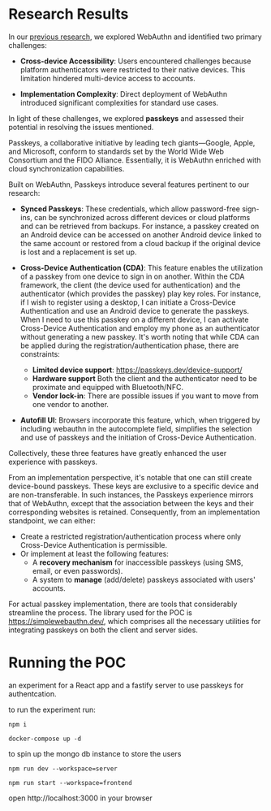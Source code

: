 # Research Results

In our [previous research](https://github.com/nearform/hub-draft-issues/issues/59), we explored WebAuthn and identified two primary challenges:

- **Cross-device Accessibility**: Users encountered challenges because platform authenticators were restricted to their native devices. This limitation hindered multi-device access to accounts.

- **Implementation Complexity**: Direct deployment of WebAuthn introduced significant complexities for standard use cases.

In light of these challenges, we explored **passkeys** and assessed their potential in resolving the issues mentioned.

Passkeys, a collaborative initiative by leading tech giants—Google, Apple, and Microsoft, conform to standards set by the World Wide Web Consortium and the FIDO Alliance. Essentially, it is WebAuthn enriched with cloud synchronization capabilities.

Built on WebAuthn, Passkeys introduce several features pertinent to our research:

- **Synced Passkeys**: These credentials, which allow password-free sign-ins, can be synchronized across different devices or cloud platforms and can be retrieved from backups. For instance, a passkey created on an Android device can be accessed on another Android device linked to the same account or restored from a cloud backup if the original device is lost and a replacement is set up.

- **Cross-Device Authentication (CDA)**: This feature enables the utilization of a passkey from one device to sign in on another. Within the CDA framework, the client (the device used for authentication) and the authenticator (which provides the passkey) play key roles. For instance, if I wish to register using a desktop, I can initiate a Cross-Device Authentication and use an Android device to generate the passkeys. When I need to use this passkey on a different device, I can activate Cross-Device Authentication and employ my phone as an authenticator without generating a new passkey. It's worth noting that while CDA can be applied during the registration/authentication phase, there are constraints:

  - **Limited device support**: https://passkeys.dev/device-support/
  - **Hardware support** Both the client and the authenticator need to be proximate and equipped with Bluetooth/NFC.
  - **Vendor lock-in**: There are possible issues if you want to move from one vendor to another.

- **Autofill UI**: Browsers incorporate this feature, which, when triggered by including webauthn in the autocomplete field, simplifies the selection and use of passkeys and the initiation of Cross-Device Authentication.

Collectively, these three features have greatly enhanced the user experience with passkeys.

From an implementation perspective, it's notable that one can still create device-bound passkeys. These keys are exclusive to a specific device and are non-transferable. In such instances, the Passkeys experience mirrors that of WebAuthn, except that the association between the keys and their corresponding websites is retained. Consequently, from an implementation standpoint, we can either:

- Create a restricted registration/authentication process where only Cross-Device Authentication is permissible.
- Or implement at least the following features:
  - A **recovery mechanism** for inaccessible passkeys (using SMS, email, or even passwords).
  - A system to **manage** (add/delete) passkeys associated with users' accounts.

For actual passkey implementation, there are tools that considerably streamline the process. The library used for the POC is https://simplewebauthn.dev/, which comprises all the necessary utilities for integrating passkeys on both the client and server sides.

# Running the POC

an experiment for a React app and a fastify server to use passkeys for authentcation.

to run the experiment run:

`npm i`

`docker-compose up -d`

to spin up the mongo db instance to store the users

`npm run dev --workspace=server`

`npm run start --workspace=frontend`

open http://localhost:3000 in your browser
